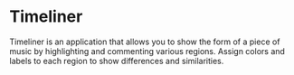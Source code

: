# Timeliner
Timeliner is an application that allows you to show the form of a piece of music by highlighting and commenting various regions. Assign colors and labels to each region to show differences and similarities.
